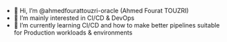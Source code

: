 - 👋 Hi, I’m @ahmedfourattouzri-oracle (Ahmed Fourat TOUZRI)
- 👀 I’m mainly interested in CI/CD & DevOps 
- 🌱 I’m currently learning CI/CD and how to make better pipelines suitable for Production workloads & environments

<!---
ahmedfourattouzri-oracle/ahmedfourattouzri-oracle is a ✨ special ✨ repository because its `README.md` (this file) appears on your GitHub profile.
You can click the Preview link to take a look at your changes.
--->
